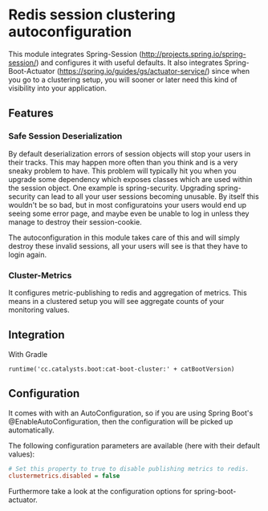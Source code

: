 # Redis session clustering autoconfiguration

This module integrates Spring-Session (http://projects.spring.io/spring-session/) and configures it with useful defaults.
It also integrates Spring-Boot-Actuator (https://spring.io/guides/gs/actuator-service/) since when you go to a clustering setup, you will sooner or later need this kind of visibility into your application.

## Features

### Safe Session Deserialization

By default deserialization errors of session objects will stop your users in their tracks. This may happen more often than you think and is a very sneaky problem to have.
This problem will typically hit you when you upgrade some dependency which exposes classes which are used within the session object. One example is spring-security.
Upgrading spring-security can lead to all your user sessions becoming unusable.
By itself this wouldn't be so bad, but in most configuratoins your users would end up seeing some error page, and maybe even be unable to log in unless they manage to destroy their session-cookie.

The autoconfiguration in this module takes care of this and will simply destroy these invalid sessions, all your users will see is that they have to login again.


### Cluster-Metrics

It configures metric-publishing to redis and aggregation of metrics. This means in a clustered setup you will see aggregate counts of your monitoring values.

## Integration

With Gradle

```
runtime('cc.catalysts.boot:cat-boot-cluster:' + catBootVersion)
```

## Configuration

It comes with with an AutoConfiguration,
so if you are using Spring Boot's @EnableAutoConfiguration, then the configuration will be picked up automatically.

The following configuration parameters are available (here with their default values):

```ini
# Set this property to true to disable publishing metrics to redis.
clustermetrics.disabled = false

```

Furthermore take a look at the configuration options for spring-boot-actuator.
